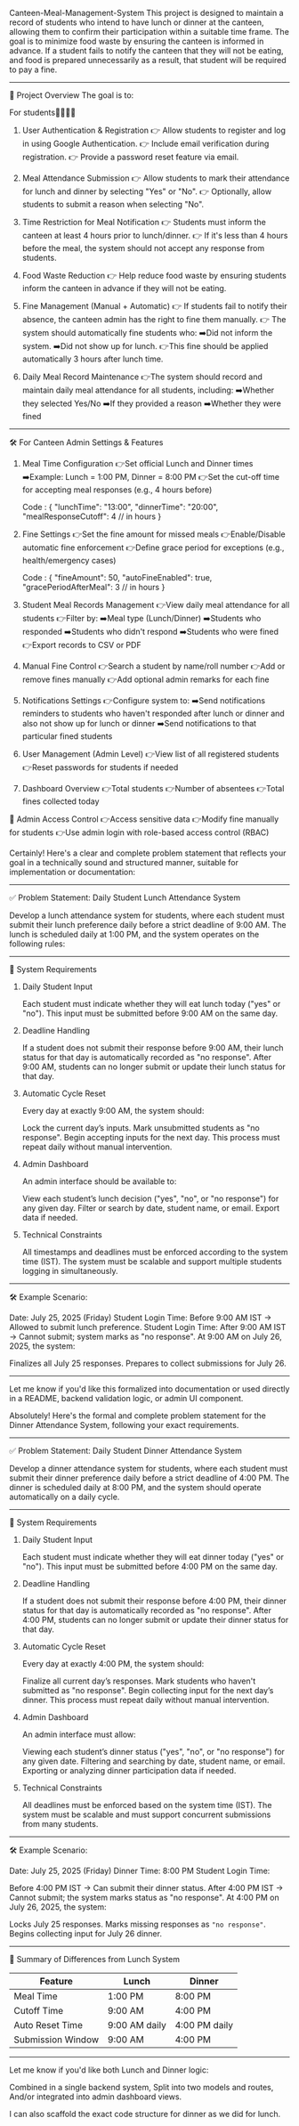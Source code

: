  Canteen-Meal-Management-System
This project is designed to maintain a record of students who intend to have lunch or dinner at the canteen, allowing them to confirm their participation within a suitable time frame. The goal is to minimize food waste by ensuring the canteen is informed in advance. If a student fails to notify the canteen that they will not be eating, and food is prepared unnecessarily as a result, that student will be required to pay a fine.


------------------------------------------------------------------------------------------------------------------------------------------------------------------------------------------------------------------------------------------

📝 Project Overview
The goal is to:

For students🧑‍🎓👨‍🎓
1) User Authentication & Registration
   👉 Allow students to register and log in using Google Authentication.
   👉 Include email verification during registration.
   👉 Provide a password reset feature via email.
   
2) Meal Attendance Submission
   👉 Allow students to mark their attendance for lunch and dinner by selecting "Yes" or "No".
   👉 Optionally, allow students to submit a reason when selecting "No".
   
3) Time Restriction for Meal Notification
   👉 Students must inform the canteen at least 4 hours prior to lunch/dinner.
   👉 If it's less than 4 hours before the meal, the system should not accept any response from students.
   
4) Food Waste Reduction
   👉 Help reduce food waste by ensuring students inform the canteen in advance if they will not be eating.

5) Fine Management (Manual + Automatic)
   👉 If students fail to notify their absence, the canteen admin has the right to fine them manually.
   👉 The system should automatically fine students who:
           ➡️Did not inform the system.
           ➡️Did not show up for lunch.
   👉This fine should be applied automatically 3 hours after lunch time.
        
6) Daily Meal Record Maintenance
   👉The system should record and maintain daily meal attendance for all students, including:
           ➡️Whether they selected Yes/No
           ➡️If they provided a reason
           ➡️Whether they were fined

------------------------------------------------------------------------------------------------------------------------------------------------------------------------------------------------------------------------------------------

🛠️ For Canteen Admin Settings & Features
1. Meal Time Configuration
   👉Set official Lunch and Dinner times
           ➡️Example: Lunch = 1:00 PM, Dinner = 8:00 PM
   👉Set the cut-off time for accepting meal responses (e.g., 4 hours before)

   Code :
          {
            "lunchTime": "13:00",
            "dinnerTime": "20:00",
            "mealResponseCutoff": 4 // in hours
          }

2. Fine Settings
   👉Set the fine amount for missed meals
   👉Enable/Disable automatic fine enforcement
   👉Define grace period for exceptions (e.g., health/emergency cases)
   
    Code :
        {
          "fineAmount": 50,
          "autoFineEnabled": true,
          "gracePeriodAfterMeal": 3 // in hours
        }

3. Student Meal Records Management
   👉View daily meal attendance for all students
   👉Filter by:
         ➡️Meal type (Lunch/Dinner)
         ➡️Students who responded
         ➡️Students who didn't respond
         ➡️Students who were fined
   👉Export records to CSV or PDF

4. Manual Fine Control
   👉Search a student by name/roll number
   👉Add or remove fines manually
   👉Add optional admin remarks for each fine

5. Notifications Settings
  👉Configure system to:
         ➡️Send notifications reminders to students who haven't responded after lunch or dinner and also not show up for lunch or dinner
         ➡️Send notifications to that particular fined students 

6. User Management (Admin Level)
  👉View list of all registered students
  👉Reset passwords for students if needed

7. Dashboard Overview
   👉Total students
   👉Number of absentees
   👉Total fines collected today

🔐 Admin Access Control
  👉Access sensitive data
  👉Modify fine manually for students
  👉Use admin login with role-based access control (RBAC)


Certainly! Here's a clear and complete problem statement that reflects your goal in a technically sound and structured manner, suitable for implementation or documentation:

---

 ✅ Problem Statement: Daily Student Lunch Attendance System

Develop a lunch attendance system for students, where each student must submit their lunch preference daily before a strict deadline of 9:00 AM. The lunch is scheduled daily at 1:00 PM, and the system operates on the following rules:

---

 🎯 System Requirements

1. Daily Student Input

    Each student must indicate whether they will eat lunch today ("yes" or "no").
    This input must be submitted before 9:00 AM on the same day.

2. Deadline Handling

    If a student does not submit their response before 9:00 AM, their lunch status for that day is automatically recorded as "no response".
    After 9:00 AM, students can no longer submit or update their lunch status for that day.

3. Automatic Cycle Reset

    Every day at exactly 9:00 AM, the system should:

      Lock the current day’s inputs.
      Mark unsubmitted students as "no response".
      Begin accepting inputs for the next day.
    This process must repeat daily without manual intervention.

4. Admin Dashboard

    An admin interface should be available to:

      View each student’s lunch decision ("yes", "no", or "no response") for any given day.
      Filter or search by date, student name, or email.
      Export data if needed.

5. Technical Constraints

    All timestamps and deadlines must be enforced according to the system time (IST).
    The system must be scalable and support multiple students logging in simultaneously.

---

 🛠️ Example Scenario:

 Date: July 25, 2025 (Friday)
 Student Login Time: Before 9:00 AM IST
  → Allowed to submit lunch preference.
 Student Login Time: After 9:00 AM IST
  → Cannot submit; system marks as "no response".
 At 9:00 AM on July 26, 2025, the system:

   Finalizes all July 25 responses.
   Prepares to collect submissions for July 26.

---

Let me know if you'd like this formalized into documentation or used directly in a README, backend validation logic, or admin UI component.


Absolutely! Here's the formal and complete problem statement for the Dinner Attendance System, following your exact requirements.

---

 ✅ Problem Statement: Daily Student Dinner Attendance System

Develop a dinner attendance system for students, where each student must submit their dinner preference daily before a strict deadline of 4:00 PM. The dinner is scheduled daily at 8:00 PM, and the system should operate automatically on a daily cycle.

---

 🎯 System Requirements

1. Daily Student Input

    Each student must indicate whether they will eat dinner today ("yes" or "no").
    This input must be submitted before 4:00 PM on the same day.

2. Deadline Handling

    If a student does not submit their response before 4:00 PM, their dinner status for that day is automatically recorded as "no response".
    After 4:00 PM, students can no longer submit or update their dinner status for that day.

3. Automatic Cycle Reset

    Every day at exactly 4:00 PM, the system should:

      Finalize all current day’s responses.
      Mark students who haven't submitted as "no response".
      Begin collecting input for the next day’s dinner.
    This process must repeat daily without manual intervention.

4. Admin Dashboard

    An admin interface must allow:

      Viewing each student’s dinner status ("yes", "no", or "no response") for any given date.
      Filtering and searching by date, student name, or email.
      Exporting or analyzing dinner participation data if needed.

5. Technical Constraints

    All deadlines must be enforced based on the system time (IST).
    The system must be scalable and must support concurrent submissions from many students.

---

 🛠️ Example Scenario:

 Date: July 25, 2025 (Friday)
 Dinner Time: 8:00 PM
 Student Login Time:

   Before 4:00 PM IST → Can submit their dinner status.
   After 4:00 PM IST → Cannot submit; the system marks status as "no response".
 At 4:00 PM on July 26, 2025, the system:

   Locks July 25 responses.
   Marks missing responses as `"no response"`.
   Begins collecting input for July 26 dinner.

---

 📌 Summary of Differences from Lunch System

| Feature           | Lunch              | Dinner             |
| ----------------- | ------------------ | ------------------ |
| Meal Time         | 1:00 PM            | 8:00 PM            |
| Cutoff Time       | 9:00 AM            | 4:00 PM            |
| Auto Reset Time   | 9:00 AM daily      | 4:00 PM daily      |
| Submission Window | 9:00 AM            | 4:00 PM            |

---

Let me know if you'd like both Lunch and Dinner logic:

 Combined in a single backend system,
 Split into two models and routes,
 And/or integrated into admin dashboard views.

I can also scaffold the exact code structure for dinner as we did for lunch.




